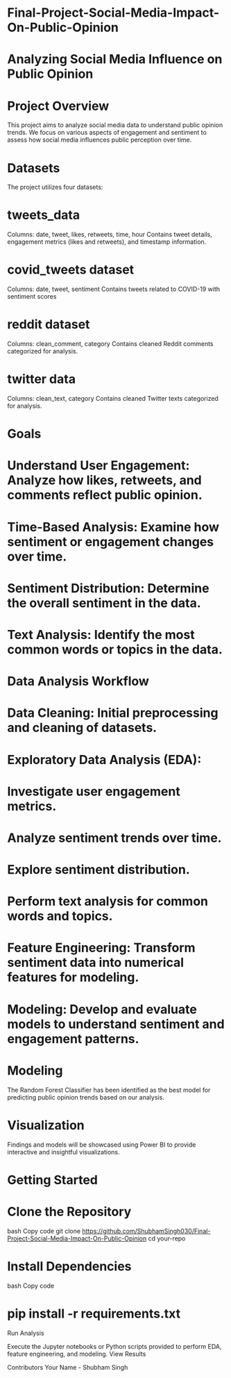 # Final-Project-Social-Media-Impact-On-Public-Opinion
# Analyzing Social Media Influence on Public Opinion
# Project Overview
This project aims to analyze social media data to understand public opinion trends. We focus on various aspects of engagement and sentiment to assess how social media influences public perception over time.

# Datasets
The project utilizes four datasets:

# tweets_data
Columns: date, tweet, likes, retweets, time, hour
Contains tweet details, engagement metrics (likes and retweets), and timestamp information.

# covid_tweets dataset
Columns: date, tweet, sentiment
Contains tweets related to COVID-19 with sentiment scores

# reddit dataset
Columns: clean_comment, category
Contains cleaned Reddit comments categorized for analysis.

# twitter data
Columns: clean_text, category
Contains cleaned Twitter texts categorized for analysis.

# Goals
# Understand User Engagement: Analyze how likes, retweets, and comments reflect public opinion.

# Time-Based Analysis: Examine how sentiment or engagement changes over time.
# Sentiment Distribution: Determine the overall sentiment in the data.
# Text Analysis: Identify the most common words or topics in the data.

# Data Analysis Workflow
# Data Cleaning: Initial preprocessing and cleaning of datasets.
# Exploratory Data Analysis (EDA):
# Investigate user engagement metrics.
# Analyze sentiment trends over time.
# Explore sentiment distribution.
# Perform text analysis for common words and topics.

# Feature Engineering: Transform sentiment data into numerical features for modeling.
# Modeling: Develop and evaluate models to understand sentiment and engagement patterns.

# Modeling
The Random Forest Classifier has been identified as the best model for predicting public opinion trends based on our analysis.

# Visualization
Findings and models will be showcased using Power BI to provide interactive and insightful visualizations.

# Getting Started
# Clone the Repository

bash
Copy code
git clone https://github.com/ShubhamSingh030/Final-Project-Social-Media-Impact-On-Public-Opinion
cd your-repo

# Install Dependencies
bash
Copy code
# pip install -r requirements.txt
Run Analysis

Execute the Jupyter notebooks or Python scripts provided to perform EDA, feature engineering, and modeling.
View Results


Contributors
Your Name - Shubham Singh
